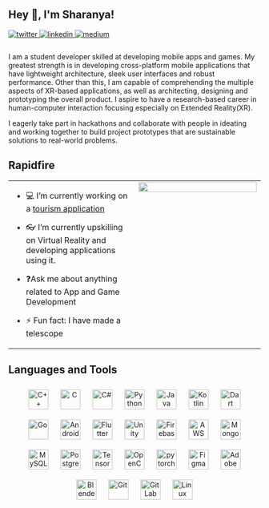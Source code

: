 ## Hey 👋, I'm Sharanya!  
  

<a href="https://twitter.com/ssharanyab" target="_blank">
<img src=https://img.shields.io/badge/twitter-%2300acee.svg?&style=for-the-badge&logo=twitter&logoColor=white alt=twitter style="margin-bottom: 5px;" />
</a>
<a href="https://linkedin.com/in/ssharanyab" target="_blank">
<img src=https://img.shields.io/badge/linkedin-%231E77B5.svg?&style=for-the-badge&logo=linkedin&logoColor=white alt=linkedin style="margin-bottom: 5px;" />
</a>
<a href="https://medium.com/ssharanyab" target="_blank">
<img src=https://img.shields.io/badge/medium-%23292929.svg?&style=for-the-badge&logo=medium&logoColor=white alt=medium style="margin-bottom: 5px;" />
</a>  
  


### 
  
I am a student developer skilled at developing mobile apps and games. My greatest strength is in developing cross-platform mobile applications that have lightweight architecture, sleek user interfaces and robust performance. Other than this, I am capable of comprehending the multiple aspects of XR-based applications, as well as architecting, designing and prototyping the overall product. I aspire to have a research-based career in human-computer interaction focusing especially on Extended Reality(XR).

I eagerly take part in hackathons and collaborate with people in ideating and working together to build project prototypes that are sustainable solutions to real-world problems.

  
  




## Rapidfire  
<table><tr><td valign="top" width="50%">

- 💻 I’m currently working on a [tourism application](https://github.com/ssharanyab/mumbai-darshan) 
  

- 👓 I’m currently upskilling on Virtual Reality and developing applications using it. 
  

- ❓Ask me about anything related to App and Game Development  
  

- ⚡ Fun fact: I have made a telescope  


</td><td valign="top" width="50%">

<div align="center">
<img src="https://github.com/ssharanyab/ssharanyab/blob/master/profileimagesharanya.png" align="center" style="width: 100%" />
</div>  


</td></tr></table>  




## Languages and Tools  
<div align="center">  
<img style="margin: 10px" src="https://profilinator.rishav.dev/skills-assets/cplusplus-original.svg" alt="C++" height="40" />  
<img style="margin: 10px" src="https://profilinator.rishav.dev/skills-assets/c-original.svg" alt="C" height="40" />  
<img style="margin: 10px" src="https://profilinator.rishav.dev/skills-assets/csharp-original.svg" alt="C#" height="40" />  
<img style="margin: 10px" src="https://profilinator.rishav.dev/skills-assets/python-original.svg" alt="Python" height="40" />  
<img style="margin: 10px" src="https://profilinator.rishav.dev/skills-assets/java-original-wordmark.svg" alt="Java" height="40" />  
<img style="margin: 10px" src="https://profilinator.rishav.dev/skills-assets/kotlinlang-icon.svg" alt="Kotlin" height="40" />  
<img style="margin: 10px" src="https://profilinator.rishav.dev/skills-assets/dartlang-icon.svg" alt="Dart" height="40" />  
<img style="margin: 10px" src="https://profilinator.rishav.dev/skills-assets/go-original.svg" alt="Go" height="40" />  
<img style="margin: 10px" src="https://profilinator.rishav.dev/skills-assets/android-original-wordmark.svg" alt="Android" height="40" />  
<img style="margin: 10px" src="https://profilinator.rishav.dev/skills-assets/flutterio-icon.svg" alt="Flutter" height="40" />  
<img style="margin: 10px" src="https://profilinator.rishav.dev/skills-assets/unity.png" alt="Unity" height="40" />  
<img style="margin: 10px" src="https://profilinator.rishav.dev/skills-assets/firebase.png" alt="Firebase" height="40" />  
<img style="margin: 10px" src="https://profilinator.rishav.dev/skills-assets/amazonwebservices-original-wordmark.svg" alt="AWS" height="40" />  
<img style="margin: 10px" src="https://profilinator.rishav.dev/skills-assets/mongodb-original-wordmark.svg" alt="MongoDB" height="40" />  
<img style="margin: 10px" src="https://profilinator.rishav.dev/skills-assets/mysql-original-wordmark.svg" alt="MySQL" height="40" />  
<img style="margin: 10px" src="https://profilinator.rishav.dev/skills-assets/postgresql-original-wordmark.svg" alt="PostgreSQL" height="40" />  
<img style="margin: 10px" src="https://profilinator.rishav.dev/skills-assets/tensorflow-icon.svg" alt="TensorFlow" height="40" />  
<img style="margin: 10px" src="https://profilinator.rishav.dev/skills-assets/opencv-icon.svg" alt="OpenCV" height="40" />  
<img style="margin: 10px" src="https://profilinator.rishav.dev/skills-assets/pytorch-icon.svg" alt="pytorch" height="40" />  
<img style="margin: 10px" src="https://profilinator.rishav.dev/skills-assets/figma-icon.svg" alt="Figma" height="40" />  
<img style="margin: 10px" src="https://profilinator.rishav.dev/skills-assets/adobexd.png" alt="Adobe XD" height="40" />  
<img style="margin: 10px" src="https://profilinator.rishav.dev/skills-assets/blender_community_badge_white.svg" alt="Blender" height="40" />  
<img style="margin: 10px" src="https://profilinator.rishav.dev/skills-assets/git-scm-icon.svg" alt="Git" height="40" />  
<img style="margin: 10px" src="https://profilinator.rishav.dev/skills-assets/gitlab.svg" alt="GitLab" height="40" />  
<img style="margin: 10px" src="https://profilinator.rishav.dev/skills-assets/linux-original.svg" alt="Linux" height="40" />  
</div>  

<br/>  
